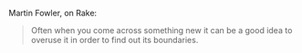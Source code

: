 Martin Fowler, on Rake:

> Often when you come across something new it can be a good idea to overuse it
> in order to find out its boundaries.


